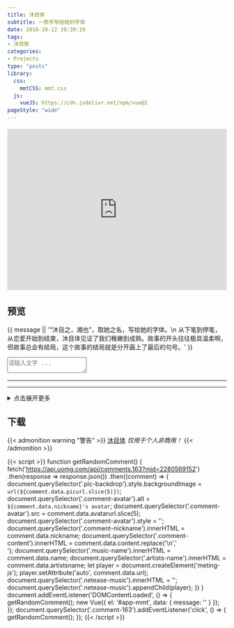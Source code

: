 ```yaml
---
title: 沐目体
subtitle: 一款手写给她的字体
date: 2018-10-12 19:39:19
tags:
- 沐目体
categories:
- Projects
type: "posts"
library:
  css:
    mmtCSS: mmt.css
  js:
    vueJS: https://cdn.jsdelivr.net/npm/vue@2
pageStyle: "wide"
---
```


<iframe class="manuscript" src="https://hw.xiezixiansheng.com/mobile.php?c=Grzkreader&a=fontshowPics&u=qbfRl8gPF2s-&z=Kqz%2FRroVGYc-" style="width: 100%;height: 370px;margin-top: .25rem;" frameborder="0" allowfullscreen></iframe>

<!--more-->

## 预览

<div id="app-mmt" v-cloak>
  <p class="live-content">{{ message || '“沐目之，湘也”，取她之名，写给她的字体。\n 从下笔到停笔，从恋爱开始到结束，沐目体见证了我们稚嫩到成熟。故事的开头往往极具温柔啊，但故事总会有结局，这个故事的结局就是分开画上了最后的句号。' }}</p>
  <textarea class="live-textarea" v-model="message" placeholder="请输入文字 ..."></textarea>
</div>

---

<div class="netease-music"></div>

<div class="comment-163" title="随机下一条">
  <span class="pic-backdrop"></span>
  <div class="commentator">
    <img class="comment-avatar" style="display:none;"/>
    <span class="comment-nickname"></span>
  </div>
  <div class="comment-content"></div>
  <div class="music-info">
    <span class="artists-name"></span>
    <span class="music-name"></span>
  </div>
</div>

---

<details close>
  <summary>点击展开更多</summary>

{{< music server="tencent" type="playlist" id="8305844774" loop="all" list-folded="true">}}

<div class="preview-lyric">

|《富士山下》|《爱情转移》|
|:-:|:-:|
|前尘硬化像石头|阳光在身上流转|
|随缘地抛下便逃走|等所有业障被原谅|
|我绝不罕有|爱情不停站|
|往街里绕过一周|想开往地老天荒|
|我便化乌有|需要多勇敢|
|你还嫌不够|你不要失望|
|我把这陈年风褛|荡气回肠是为了|
|送赠你解咒|最美的平凡|

</div>

![word](images/word1.png)

<div class="preview-images">

![preview](images/preview.png)
![mobile setting](images/setting.png)
![wechat](images/wechat.png)

</div>

</details>

## 下载

{{< admonition warning "警告" >}}
[沐目体](https://github.com/Lruihao/MMT/releases) *仅用于个人非商用！*
{{< /admonition >}}

{{< script >}}
function getRandomComment() {
  fetch('https://api.uomg.com/api/comments.163?mid=2280569152')
  .then(response => response.json())
  .then((comment) => {
    document.querySelector('.pic-backdrop').style.backgroundImage = `url(${comment.data.picurl.slice(5)})`;
    document.querySelector('.comment-avatar').alt = `${comment.data.nickname}'s avatar`;
    document.querySelector('.comment-avatar').src = comment.data.avatarurl.slice(5);
    document.querySelector('.comment-avatar').style = '';
    document.querySelector('.comment-nickname').innerHTML = comment.data.nickname;
    document.querySelector('.comment-content').innerHTML = comment.data.content.replace('\n','<br/>');
    document.querySelector('.music-name').innerHTML = comment.data.name;
    document.querySelector('.artists-name').innerHTML = comment.data.artistsname;
    let player = document.createElement('meting-js');
    player.setAttribute('auto', comment.data.url);
    document.querySelector('.netease-music').innerHTML = '';
    document.querySelector('.netease-music').appendChild(player);
  })
}
document.addEventListener('DOMContentLoaded', () => {
  getRandomComment();
  new Vue({
    el: '#app-mmt',
    data: {
      message: ''
    }
  });
});
document.querySelector('.comment-163').addEventListener('click', () => {
  getRandomComment();
});
{{< /script >}}
